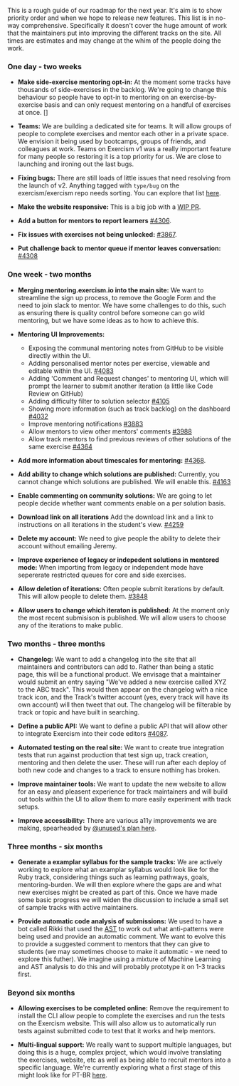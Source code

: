 This is a rough guide of our roadmap for the next year. It's aim is to show priority order and when we hope to release new features. This list is in no-way comprehensive. Specifically it doesn't cover the huge amount of work that the maintainers put into improving the different tracks on the site. All times are estimates and may change at the whim of the people doing the work.

### One day - two weeks

- **Make side-exercise mentoring opt-in:** At the moment some tracks have thousands of side-exercises in the backlog. We're going to change this behaviour so people have to opt-in to mentoring on an exercise-by-exercise basis and can only request mentoring on a handful of exercises at once. []

- **Teams:** We are building a dedicated site for teams. It will allow groups of people to complete exercises and mentor each other in a private space. We envision it being used by bootcamps, groups of friends, and colleagues at work. Teams on Exercism v1 was a really important feature for many people so restoring it is a top priority for us. We are close to launching and ironing out the last bugs.

- **Fixing bugs:** There are still loads of little issues that need resolving from the launch of v2. Anything tagged with `type/bug` on the exercism/exercism repo needs sorting. You can explore that list [here](https://github.com/exercism/exercism/issues?q=is%3Aissue+is%3Aopen+label%3Atype%2Fbug).

- **Make the website responsive:** This is a big job with a [WIP PR](https://github.com/exercism/website/pull/252).

- **Add a button for mentors to report learners** [#4306](https://github.com/exercism/exercism/issues/4306).

- **Fix issues with exercises not being unlocked:** [#3867](https://github.com/exercism/exercism/issues/3867).

- **Put challenge back to mentor queue if mentor leaves conversation:** [#4308](https://github.com/exercism/exercism/issues/4308)

### One week - two months

- **Merging mentoring.exercism.io into the main site:** We want to streamline the sign up process, to remove the Google Form and the need to join slack to mentor. We have some challenges to do this, such as ensuring there is quality control before someone can go wild mentoring, but we have some ideas as to how to achieve this.

- **Mentoring UI Improvements:**
  - Exposing the communal mentoring notes from GitHub to be visible directly within the UI.
  - Adding personalised mentor notes per exercise, viewable and editable within the UI. [#4083](https://github.com/exercism/exercism/issues/4083)
  - Adding 'Comment and Request changes' to mentoring UI, which will prompt the learner to submit another iteration (a little like Code Review on GitHub)
  - Adding difficulty filter to solution selector [#4105](https://github.com/exercism/exercism/issues/4105)
  - Showing more information (such as track backlog) on the dashboard [#4032](https://github.com/exercism/exercism/issues/4032)
  - Improve mentoring notifications [#3883](https://github.com/exercism/exercism/issues/3883)
  - Allow mentors to view other mentors' comments [#3988](https://github.com/exercism/exercism/issues/3988)
  - Allow track mentors to find previous reviews of other solutions of the same exercise [#4364](https://github.com/exercism/exercism/issues/4364)

- **Add more information about timescales for mentoring:** [#4368](https://github.com/exercism/exercism/issues/4368).

- **Add ability to change which solutions are published:** Currently, you cannot change which solutions are published. We will enable this. [#4163](https://github.com/exercism/exercism/issues/4163)

- **Enable commenting on community solutions:** We are going to let people decide whether want comments enable on a per solution basis.

- **Download link on all iterations** Add the download link and a link to instructions on all iterations in the student's view. [#4259](https://github.com/exercism/exercism/issues/4259)

- **Delete my account:** We need to give people the ability to delete their account without emailing Jeremy.

- **Improve experience of legacy or indepedent solutions in mentored mode:** When importing from legacy or independent mode have sepererate restricted queues for core and side exercises.

- **Allow deletion of iterations:** Often people submit iterations by default. This will allow people to delete them. [#3848](https://github.com/exercism/exercism/issues/3848)

- **Allow users to change which iteraton is published:** At the moment only the most recent submisison is published. We will allow users to choose any of the iterations to make public.

### Two months - three months

- **Changelog:** We want to add a changelog into the site that all maintainers and contributors can add to. Rather than being a static page, this will be a functional product. We envisage that a maintainer would submit an entry saying "We've added a new exercise called XYZ to the ABC track". This would then appear on the changelog with a nice track icon, and the Track's twitter account (yes, every track will have its own account) will then tweet that out. The changelog will be filterable by track or topic and have built in searching.

- **Define a public API:** We want to define a public API that will allow other to integrate Exercism into their code editors [#4087](https://github.com/exercism/exercism/issues/4087).

- **Automated testing on the real site:** We want to create true integration tests that run against production that test sign up, track creation, mentoring and then delete the user. These will run after each deploy of both new code and changes to a track to ensure nothing has broken.

- **Improve maintainer tools:** We want to update the new website to allow for an easy and pleasent experience for track maintainers and will build out tools within the UI to allow them to more easily experiment with track setups.

- **Improve accessibility:** There are various a11y improvements we are making, spearheaded by [@unused's plan here](https://github.com/exercism/website/pull/182).

### Three months - six months

- **Generate a examplar syllabus for the sample tracks:** We are actively working to explore what an examplar syllabus would look like for the Ruby track, considering things such as  learning pathways, goals, mentoring-burden. We will then explore where the gaps are and what new exercises might be created as part of this. Once we have made some basic progress we will widen the discussion to include a small set of sample tracks with active maintainers.

- **Provide automatic code analysis of submissions:** We used to have a bot called Rikki that used the [AST](https://en.wikipedia.org/wiki/Abstract_syntax_tree) to work out what anti-patterns were being used and provide an automatic comment. We want to evolve this to provide a suggested comment to mentors that they can give to students (we may sometimes choose to make it automatic - we need to explore this futher). We imagine using a mixture of Machine Learning and AST analysis to do this and will probably prototype it on 1-3 tracks first.

### Beyond six months

- **Allowing exercises to be completed online:** Remove the requirement to install the CLI allow people to complete the exercises and run the tests on the Exercism website. This will also allow us to automatically run tests against submitted code to test that it works and help mentors.

- **Multi-lingual support:** We really want to support multiple languages, but doing this is a huge, complex project, which would involve translating the exercises, website, etc as well as being able to recruit mentors into a specific language. We're currently exploring what a first stage of this might look like for PT-BR [here](https://github.com/exercism/exercism/issues/4207).
